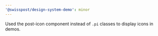 ```yaml
---
'@swisspost/design-system-demo': minor
---
```


Used the post-icon component instead of `.pi` classes to display icons in demos.
